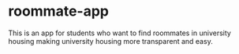 # roommate-app
This is an app for students who want to find roommates in university housing making university housing more transparent and easy.
